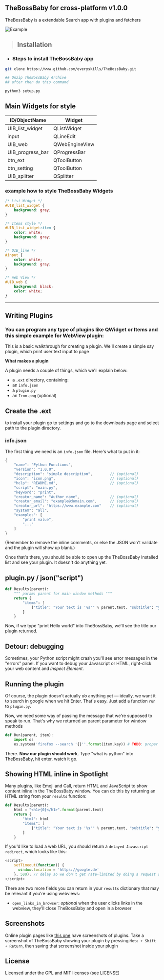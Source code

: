 ## TheBossBaby for cross-platform v1.0.0

TheBossBaby is a extendable Search app with plugins and fetchers

![Example](https://raw.github.com/nate-parrott/flashlight/master/Image.png)

>## Installation
- ### Steps to install TheBossBaby app
```bash
git clone https://www.github.com/everyskills/TheBossBaby.git

## Unzip TheBossBaby Archive 
## after then do this command

python3 setup.py
```

## Main Widgets for style

| ID/ObjectName    | Widget |
| -------------    | ------------- |
| UIB_list_widget   | QListWidget  |
| input         | QLineEdit  |
| UIB_web          | QWebEngineView |
| UIB_progress_bar  | QProgressBar|
| btn_ext   | QToolButton
| btn_setting   | QToolButton
| UIB_splitter | QSplitter


### example how to style TheBossBaby Widgets
```css
/* List Widget */
#UIB_list_widget {
    background: gray;
}

/* Items style */
#UIB_list_widget:item {
    color: white;
    background: gray;
} 

/* UIB_line */
#input {
    color: white;
    background: gray;
}

/* Web View */
#UIB_web {
    background: black;
    color: white;
}
```
------------------------------------------

## Writing Plugins
<!-- ### you can see the examples in creator plugins -->
### You can program any type of plugins like QWidget or Items and this simple example for WebView plugin:

This is a basic walkthrough for creating a plugin. We'll create a simple say plugin, 
which print user text input to page 

**What makes a plugin**

A plugin needs a couple of things, which we'll explain below:

- a `.ext` directory, containing:
- an `info.json`
- a `plugin.py`
- an `Icon.png` (optional)

## Create the .ext 
to install your plugin go to settings and go to the downloads page and select path to the plugin directory.

### info.json
The first thing we need is an `info.json` file. Here's what to put in it:
```javascript
{
	"name": "Python Functions",
	"version": "1.0.0",
	"description": "simple description",        // (optional)
	"icon": "icon.png",                         // (optional)
	"help": "README.md",                        // (optional)
	"script": "main.py",
	"keyword": "print",
	"creator_name": "Author name",              // (optional)
	"creator_email": "example@domain.com",      // (optional)
    "creator_url": "https://www.example.com"    // (optional)
	"system": "all",
    "examples": [
        "print value",
        "..."
    ]
}
```

(Remember to remove the inline comments, or else the JSON won't validate and the plugin will show up blank.)

Once that's there, you should be able to open up the TheBossBaby Installed list and see your plugin. It doesn't do anything yet.

## plugin.py / json("script")
```python
def Results(parent):
    """ param: parent for main window methods """
    return {
        "items": [
            {"title": "Your text is '%s'" % parent.text, "subtitle": "you can see print right screen", "key": ""}
        ]
    }
```

Now, if we type "print Hello world" into TheBossBaby, we'll see the title our plugin returned.

## Detour: debugging
Sometimes, your Python script might crash you'll see error messages in the "errors" panel. If you want to debug your Javascript or HTML, right-click your web content and _Inspect Element_.


## Running the plugin
Of course, the plugin doesn't actually _do_ anything yet — ideally, we want it to search in google when we hit Enter. That's easy. Just add a function `run` to `plugin.py`.

Now, we need some way of passing the message that we're supposed to speak to run. That's why we returned an parent parameter for window methods

```python
def Run(parent, item):
    import os
    os.system('firefox --search '{}''.format(item.key)) # TODO: proper escaping via pipes.quote
```

There. **Now our plugin should work**. Type "what is python" into TheBossBaby, hit enter, watch it go.


## Showing HTML inline in Spotlight

Many plugins, like Emoji and Call, return HTML and JavaScript to show content inline in the TheBossBaby window. You can do this by returning an HTML string from your `results` function:

```python
def Results(parent):
    html = "<h1>{0}</h1>".format(parent.text)
    return {
        "html": html
        "items": [
            {"title": "Your text is '%s'" % parent.text, "subtitle": "you can see print right screen", "key": ""}
        ]
    }
```

If you'd like to load a web URL, you should return a `delayed Javascript redirect`, which looks like this:

```javascript
<script>
    setTimeout(function() {
      window.location = 'https://google.de'
    }, 500); // delay so we don't get rate-limited by doing a request after every keystroke
</script>
```


There are two more fields you can return in your `results` dictionary that may be relevant if you're using webviews:
- `open_links_in_browser`: _optional_ when the user clicks links in the webview, they'll close TheBossBaby and open in a browser


## Screenshots
Online plugin pages like [this one](url) have screenshots of plugins. Take a screenshot of TheBossBaby showing your plugin by pressing `Meta + Shift + Return`, then saving that screenshot inside your plugin


## License
Licensed under the GPL and MIT licenses (see LICENSE)
